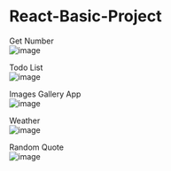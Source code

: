 # React-Basic-Project
Get Number
<br />
![image](https://user-images.githubusercontent.com/110727274/206787270-90468616-6041-49b9-83c8-2d74539cfd05.png)
<br/>

Todo List
<br />
![image](https://user-images.githubusercontent.com/110727274/206787120-34ccc0ac-78dc-4ca8-967a-768b5b5f5ac5.png)
<br />

Images Gallery App
<br />
![image](https://user-images.githubusercontent.com/110727274/207149222-8b5899bd-e44e-4a51-a26f-77e3cd4e82ac.png)
<br />

Weather
<br />
![image](https://user-images.githubusercontent.com/110727274/207712259-50732301-7e0f-48ee-b5f0-0bda3ef535e5.png)
<br />

Random Quote
<br />
![image](https://user-images.githubusercontent.com/110727274/208142114-4b498f16-4746-4469-853d-e3ef5fff8421.png)
<br />

